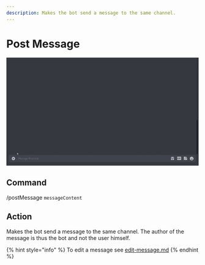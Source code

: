 ```yaml
---
description: Makes the bot send a message to the same channel.
---
```


# Post Message

![](../../.gitbook/assets/Seymour-Post-Message.gif)

## Command

/postMessage `messageContent`

## Action

Makes the bot send a message to the same channel. The author of the message is thus the bot and not the user himself.



{% hint style="info" %}
To edit a message see [edit-message.md](edit-message.md "mention")
{% endhint %}
